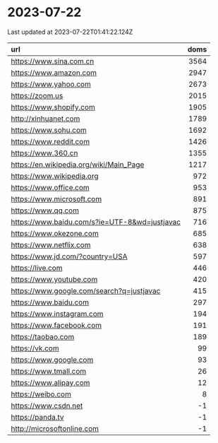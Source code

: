 # 2023-07-22

<!-- BEGIN -->
Last updated at 2023-07-22T01:41:22.124Z

url | doms
:- | -:
https://www.sina.com.cn | 3564
https://www.amazon.com | 2947
https://www.yahoo.com | 2673
https://zoom.us | 2015
https://www.shopify.com | 1905
http://xinhuanet.com | 1789
https://www.sohu.com | 1692
https://www.reddit.com | 1426
https://www.360.cn | 1355
https://en.wikipedia.org/wiki/Main_Page | 1217
https://www.wikipedia.org | 972
https://www.office.com | 953
https://www.microsoft.com | 891
https://www.qq.com | 875
https://www.baidu.com/s?ie=UTF-8&wd=justjavac | 716
https://www.okezone.com | 685
https://www.netflix.com | 638
https://www.jd.com/?country=USA | 597
https://live.com | 446
https://www.youtube.com | 420
https://www.google.com/search?q=justjavac | 415
https://www.baidu.com | 297
https://www.instagram.com | 194
https://www.facebook.com | 191
https://taobao.com | 189
https://vk.com | 99
https://www.google.com | 93
https://www.tmall.com | 26
https://www.alipay.com | 12
https://weibo.com | 8
https://www.csdn.net | -1
https://panda.tv | -1
http://microsoftonline.com | -1
<!-- END -->
